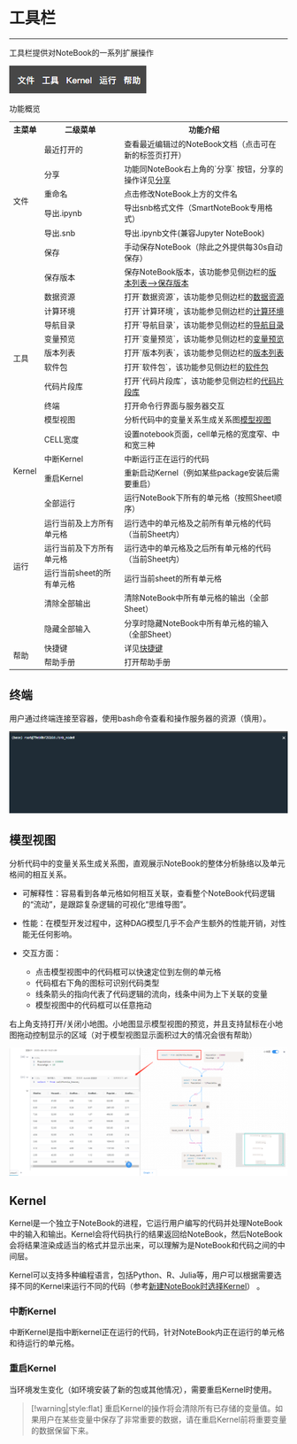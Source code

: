 # 工具栏
---

工具栏提供对NoteBook的一系列扩展操作

![图 1](../images/toobar%E7%9A%84%E6%93%8D%E4%BD%9C.png)  

功能概览

<table>
  <tr>
    <th>主菜单</th>
    <th>二级菜单</th>
    <th>功能介绍</th>
  </tr>
  <tr>
    <td rowspan="6">文件</td>
    <td>最近打开的</td>
    <td>查看最近编辑过的NoteBook文档（点击可在新的标签页打开）</td>
  </tr>
  <tr>
    <td>分享</td>
    <td>功能同NoteBook右上角的`分享` 按钮，分享的操作详见<a href="./Share.md" title="分享">分享</a></td>
  </tr>
  <tr>
    <td>重命名</td>
    <td>点击修改NoteBook上方的文件名</td>
  </tr>
  <tr>
    <td>导出.ipynb</td>
    <td>导出snb格式文件（SmartNoteBook专用格式）</td>
  </tr>
  <tr>
    <td>导出.snb</td>
    <td>导出.ipynb文件(兼容Jupyter NoteBook)</td>
  </tr>
  <tr>
    <td>保存</td>
    <td>手动保存NoteBook（除此之外提供每30s自动保存）</td>
  </tr>
  <tr>
    <td rowspan="11">工具</td>
    <td>保存版本</td>
    <td>保存NoteBook版本，该功能参见侧边栏的<a href="./Sidebar.md/#sv" title="保存版本">版本列表-->保存版本</a></td>
  </tr>
  <tr>
    <td>数据资源</td>
    <td>打开`数据资源`，该功能参见侧边栏的<a href="./Sidebar.md/#ds" title="数据资源">数据资源</a></td>
  </tr>
  <tr>
    <td>计算环境</td>
    <td>打开`计算环境`，该功能参见侧边栏的<a href="./Sidebar.md/#env" title="计算环境">计算环境</a></td>
  </tr>
  <tr>
    <td>导航目录</td>
    <td>打开`导航目录`，该功能参见侧边栏的<a href="./Sidebar.md/#idx" title="导航目录">导航目录</a></td>
  </tr>
  <tr>
    <td>变量预览</td>
    <td>打开`变量预览`，该功能参见侧边栏的<a href="./Sidebar.md/#vr" title="变量预览">变量预览</a></td>
  </tr>
  <tr>
    <td>版本列表</td>
    <td>打开`版本列表`，该功能参见侧边栏的<a href="./Sidebar.md/#sv" title="保存版本">版本列表</a></td>
  </tr>
  <tr>
    <td>软件包</td>
    <td>打开`软件包`，该功能参见侧边栏的<a href="./Sidebar.md/#pk" title="软件包">软件包</a></td>
  </tr>
  <tr>
    <td>代码片段库</td>
    <td>打开`代码片段库`，该功能参见侧边栏的<a href="./Sidebar.md/#cd" title="代码片段库">代码片段库</a></td>
  </tr>
  <tr>
    <td>终端</td>
    <td>打开命令行界面与服务器交互</td>
  </tr>
  <tr>
    <td>模型视图</td>
    <td>分析代码中的变量关系生成关系图<a href="/NoteBook/Graph.md" title="模型视图">模型视图</a></td>
  </tr>
  <tr>
    <td>CELL宽度</td>
    <td>设置notebook页面，cell单元格的宽度窄、中和宽三种</td>
  </tr>
  <tr>
    <td rowspan="2">Kernel</td>
    <td>中断Kernel</td>
    <td>中断运行正在运行的代码</td>
  </tr>
  <tr>
    <td>重启Kernel</td>
    <td>重新启动Kernel（例如某些package安装后需要重启）</td>
  </tr>
  <tr>
    <td rowspan="6">运行</td>
    <td>全部运行</td>
    <td>运行NoteBook下所有的单元格（按照Sheet顺序）</td>
  </tr>
  <tr>
    <td>运行当前及上方所有单元格</td>
    <td>运行选中的单元格及之前所有单元格的代码（当前Sheet内）</td>
  </tr>
  <tr>
    <td>运行当前及下方所有单元格</td>
    <td>运行选中的单元格及之后所有单元格的代码（当前Sheet内）</td>
  </tr>
  <tr>
    <td>运行当前sheet的所有单元格</td>
    <td>运行当前sheet的所有单元格</td>
  </tr>
  <tr>
    <td>清除全部输出</td>
    <td>清除NoteBook中所有单元格的输出（全部Sheet）</td>
  </tr>
    <tr>
    <td>隐藏全部输入</td>
    <td>分享时隐藏NoteBook中所有单元格的输入（全部Sheet）</td>
  </tr>
  <tr>
    <td rowspan="2">帮助</td>
    <td>快捷键</td>
    <td>详见<a href="./Shortcuts.md" title="快捷键">快捷键</a></td>
  </tr>
  <tr>
    <td>帮助手册</td>
    <td>打开帮助手册</td>
  </tr>
</table>


## 终端

用户通过终端连接至容器，使用bash命令查看和操作服务器的资源（慎用）。

![图 2](../images/termi.png)  

## 模型视图

分析代码中的变量关系生成关系图，直观展示NoteBook的整体分析脉络以及单元格间的相互关系。

- 可解释性：容易看到各单元格如何相互关联，查看整个NoteBook代码逻辑的“流动”，是跟踪复杂逻辑的可视化“思维导图”。

- 性能：在模型开发过程中，这种DAG模型几乎不会产生额外的性能开销，对性能无任何影响。
- 交互方面：
  - 点击模型视图中的代码框可以快速定位到左侧的单元格
  - 代码框右下角的图标可识别代码类型
  - 线条箭头的指向代表了代码逻辑的流向，线条中间为上下关联的变量
  - 模型视图中的代码框可以任意拖动

右上角支持打开/关闭小地图。小地图显示模型视图的预览，并且支持鼠标在小地图拖动控制显示的区域（对于模型视图显示面积过大的情况会很有帮助）

<!-- ![图 3](../images/gengraph.png)   -->
<!-- ![图 2](d:\00%20%E9%A1%B9%E7%9B%AE%E9%9B%86%E5%90%88\snb%E6%93%8D%E4%BD%9C%E6%89%8B%E5%86%8C%E4%B8%93%E9%A1%B9\snb_gitbook\images\f954e878763ace910f28057d809abad3be86a645a3f65db048c84389dcacca31.png)   -->

![图 1](../images/9f29ab8c8536f0fed522ad9965a300656397e3ed43d5aacb8a25a9dfe6d8417f.png)  




<!-- ![图 10](./../images/1679540175250.png) -->

<!-- ![图 3](../images/c81a7dca512bf6e630a676eaa79a57f01c35abc4423c9af81fda298acfc0857d.png)   -->

<!-- ![图 11](./../images/1679540232245.png) -->


## Kernel

Kernel是一个独立于NoteBook的进程，它运行用户编写的代码并处理NoteBook中的输入和输出。Kernel会将代码执行的结果返回给NoteBook，然后NoteBook会将结果渲染成适当的格式并显示出来，可以理解为是NoteBook和代码之间的中间层。

Kernel可以支持多种编程语言，包括Python、R、Julia等，用户可以根据需要选择不同的Kernel来运行不同的代码（参考<a href="./main.md/#newnb" title="新建NoteBook">新建NoteBook时选择Kernel</a>） 。

### 中断Kernel

中断Kernel是指中断kernel正在运行的代码，针对NoteBook内正在运行的单元格和待运行的单元格。
 
### 重启Kernel

当环境发生变化（如环境安装了新的包或其他情况），需要重启Kernel时使用。

> [!warning|style:flat]
> 重启Kernel的操作将会清除所有已存储的变量值。如果用户在某些变量中保存了非常重要的数据，请在重启Kernel前将重要变量的数据保留下来。



